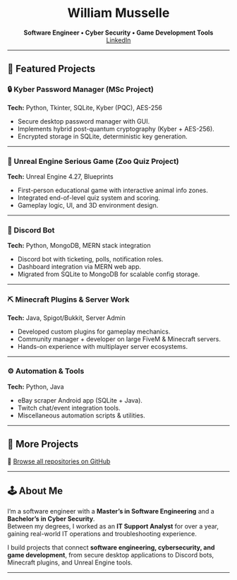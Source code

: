 <!-- Banner (optional, can be an image or just text) -->
<h1 align="center">William Musselle</h1>
<p align="center">
  <b>Software Engineer • Cyber Security • Game Development Tools</b><br>
  <a href="https://www.linkedin.com/in/williammusselle/">LinkedIn</a>
</p>

---

## 🚀 Featured Projects  

### 🔒 Kyber Password Manager (MSc Project)  
**Tech:** Python, Tkinter, SQLite, Kyber (PQC), AES-256  
- Secure desktop password manager with GUI.  
- Implements hybrid post-quantum cryptography (Kyber + AES-256).  
- Encrypted storage in SQLite, deterministic key generation.  

---

### 🦊 Unreal Engine Serious Game (Zoo Quiz Project)  
**Tech:** Unreal Engine 4.27, Blueprints  
- First-person educational game with interactive animal info zones.  
- Integrated end-of-level quiz system and scoring.  
- Gameplay logic, UI, and 3D environment design.  

---

### 🤖 Discord Bot  
**Tech:** Python, MongoDB, MERN stack integration  
- Discord bot with ticketing, polls, notification roles.  
- Dashboard integration via MERN web app.  
- Migrated from SQLite to MongoDB for scalable config storage.  

---

### ⛏️ Minecraft Plugins & Server Work  
**Tech:** Java, Spigot/Bukkit, Server Admin  
- Developed custom plugins for gameplay mechanics.  
- Community manager + developer on large FiveM & Minecraft servers.  
- Hands-on experience with multiplayer server ecosystems.  

---

### ⚙️ Automation & Tools  
**Tech:** Python, Java  
- eBay scraper Android app (SQLite + Java).  
- Twitch chat/event integration tools.  
- Miscellaneous automation scripts & utilities.  

---

## 📂 More Projects  
🔗 [Browse all repositories on GitHub](#)  

---

## 🕹 About Me  
I’m a software engineer with a **Master’s in Software Engineering** and a **Bachelor’s in Cyber Security**.  
Between my degrees, I worked as an **IT Support Analyst** for over a year, gaining real-world IT operations and troubleshooting experience.  

I build projects that connect **software engineering, cybersecurity, and game development**, from secure desktop applications to Discord bots, Minecraft plugins, and Unreal Engine tools.  

---
